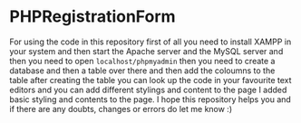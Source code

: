 # PHPRegistrationForm
For using the code in this repository first of all you need to install XAMPP in your system and then start the Apache server and the MySQL server and then you need to open 
```localhost/phpmyadmin``` then you need to create a database and then a table over there and then add the coloumns to the table after creating the table you can look up the code in your favourite text editors and you can add different stylings and content to the page I added basic styling and contents to the page. I hope this repository helps you and if there are any doubts, changes or errors do let me know :)
